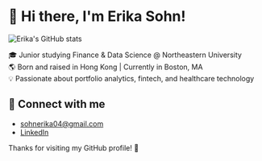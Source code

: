 # 👋 Hi there, I'm Erika Sohn!
![Erika's GitHub stats](https://github-readme-stats.vercel.app/api?username=sohnerika&show_icons=true&theme=default)

🎓 Junior studying Finance & Data Science @ Northeastern University  
🌎 Born and raised in Hong Kong | Currently in Boston, MA  
💡 Passionate about portfolio analytics, fintech, and healthcare technology  

## 🔗 Connect with me
- [sohnerika04@gmail.com](mailto:sohnerika04@gmail.com)
- [LinkedIn](https://www.linkedin.com/in/erika-sohn-770212281)

Thanks for visiting my GitHub profile! 🧚
